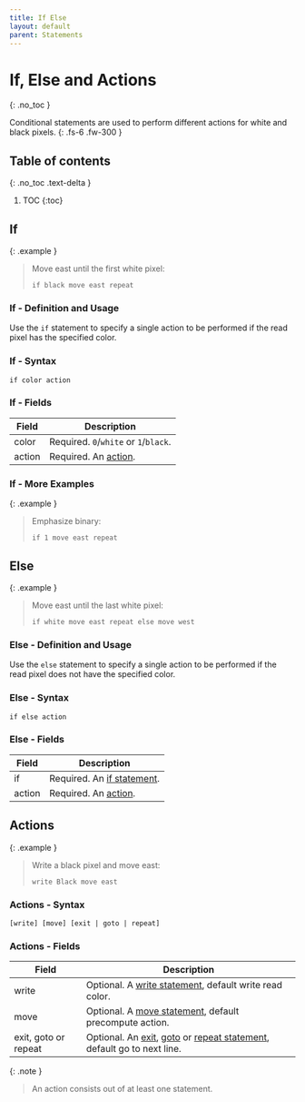 ```yaml
---
title: If Else
layout: default
parent: Statements
---
```


# If, Else and Actions
{: .no_toc }

Conditional statements are used to perform different actions for white and black pixels.
{: .fs-6 .fw-300 }

## Table of contents
{: .no_toc .text-delta }

1. TOC
{:toc}

## If

{: .example }
> Move east until the first white pixel:
>
> ```btml
> if black move east repeat
> ```

### If - Definition and Usage

Use the `if` statement to specify a single action to be performed if the read pixel has the specified color.

### If - Syntax

```ebnf
if color action
```

### If - Fields

Field | Description
-- | --
color | Required. `0`/`white` or `1`/`black`.
action | Required. An [action](#actions).

### If - More Examples

{: .example }
> Emphasize binary:
>
> ```btml
> if 1 move east repeat
> ```

## Else

{: .example }
> Move east until the last white pixel:
>
> ```btml
> if white move east repeat else move west
> ```

### Else - Definition and Usage

Use the `else` statement to specify a single action to be performed if the read pixel does not have the specified color.

### Else - Syntax

```ebnf
if else action
```

### Else - Fields

Field | Description
-- | --
if | Required. An [if statement](#if).
action | Required. An [action](#actions).

## Actions

{: .example }
> Write a black pixel and move east:
>
> ```btml
> write Black move east
> ```

### Actions - Syntax

```ebnf
[write] [move] [exit | goto | repeat]
```

### Actions - Fields

Field | Description
-- | --
write | Optional. A [write statement](write), default write read color.
move | Optional. A [move statement](move), default precompute action.
exit, goto or repeat | Optional. An [exit](exit#exit), [goto](goto#goto) or [repeat statement](goto#repeat), default go to next line.

{: .note }
> An action consists out of at least one statement.